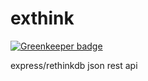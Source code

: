 exthink
=======

[![Greenkeeper badge](https://badges.greenkeeper.io/chasm/exthink.svg)](https://greenkeeper.io/)

express/rethinkdb json rest api
